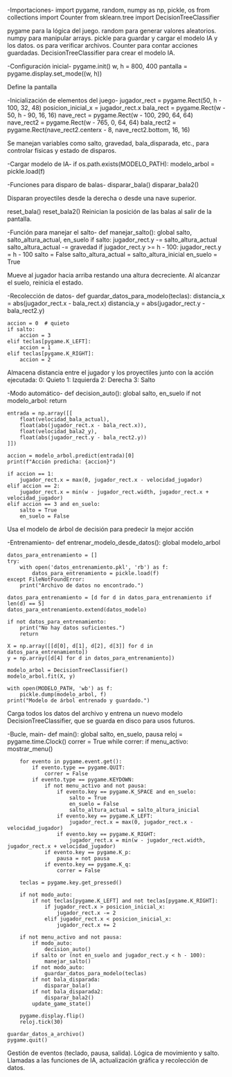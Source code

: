 -Importaciones-
import pygame, random, numpy as np, pickle, os
from collections import Counter
from sklearn.tree import DecisionTreeClassifier

pygame para la lógica del juego.
random para generar valores aleatorios.
numpy para manipular arrays.
pickle para guardar y cargar el modelo IA y los datos.
os para verificar archivos.
Counter para contar acciones guardadas.
DecisionTreeClassifier para crear el modelo IA.

-Configuración inicial-
pygame.init()
w, h = 800, 400
pantalla = pygame.display.set_mode((w, h))

Define la pantalla

-Inicialización de elementos del juego-
jugador_rect = pygame.Rect(50, h - 100, 32, 48)
posicion_inicial_x = jugador_rect.x
bala_rect = pygame.Rect(w - 50, h - 90, 16, 16)
nave_rect = pygame.Rect(w - 100, 290, 64, 64)
nave_rect2 = pygame.Rect(w - 765, 0, 64, 64)
bala_rect2 = pygame.Rect(nave_rect2.centerx - 8, nave_rect2.bottom, 16, 16)

Se manejan variables como salto, gravedad, bala_disparada, etc., para controlar físicas y estado de disparos.

-Cargar modelo de IA-
if os.path.exists(MODELO_PATH):
    modelo_arbol = pickle.load(f)

-Funciones para disparo de balas-
disparar_bala()
disparar_bala2() 

Disparan proyectiles desde la derecha o desde una nave superior.

reset_bala()
reset_bala2() 
Reinician la posición de las balas al salir de la pantalla.

-Función para manejar el salto-
def manejar_salto():
    global salto, salto_altura_actual, en_suelo
    if salto:
        jugador_rect.y -= salto_altura_actual
        salto_altura_actual -= gravedad
        if jugador_rect.y >= h - 100:
            jugador_rect.y = h - 100
            salto = False
            salto_altura_actual = salto_altura_inicial
            en_suelo = True

Mueve al jugador hacia arriba restando una altura decreciente. Al alcanzar el suelo, reinicia el estado.

-Recolección de datos-
def guardar_datos_para_modelo(teclas):
    distancia_x = abs(jugador_rect.x - bala_rect.x)
    distancia_y = abs(jugador_rect.y - bala_rect2.y)

    accion = 0  # quieto
    if salto:
        accion = 3
    elif teclas[pygame.K_LEFT]:
        accion = 1
    elif teclas[pygame.K_RIGHT]:
        accion = 2

Almacena distancia entre el jugador y los proyectiles junto con la acción ejecutada:
0: Quieto
1: Izquierda
2: Derecha
3: Salto

-Modo automático-
def decision_auto():
    global salto, en_suelo
    if not modelo_arbol:
        return

    entrada = np.array([[
        float(velocidad_bala_actual),
        float(abs(jugador_rect.x - bala_rect.x)),
        float(velocidad_bala2_y),
        float(abs(jugador_rect.y - bala_rect2.y))
    ]])

    accion = modelo_arbol.predict(entrada)[0]
    print(f"Acción predicha: {accion}")

    if accion == 1:
        jugador_rect.x = max(0, jugador_rect.x - velocidad_jugador)
    elif accion == 2:
        jugador_rect.x = min(w - jugador_rect.width, jugador_rect.x + velocidad_jugador)
    elif accion == 3 and en_suelo:
        salto = True
        en_suelo = False

Usa el modelo de árbol de decisión para predecir la mejor acción

-Entrenamiento-
def entrenar_modelo_desde_datos():
    global modelo_arbol

    datos_para_entrenamiento = []
    try:
        with open('datos_entrenamiento.pkl', 'rb') as f:
            datos_para_entrenamiento = pickle.load(f)
    except FileNotFoundError:
        print("Archivo de datos no encontrado.")

    datos_para_entrenamiento = [d for d in datos_para_entrenamiento if len(d) == 5]
    datos_para_entrenamiento.extend(datos_modelo)

    if not datos_para_entrenamiento:
        print("No hay datos suficientes.")
        return

    X = np.array([[d[0], d[1], d[2], d[3]] for d in datos_para_entrenamiento])
    y = np.array([d[4] for d in datos_para_entrenamiento])

    modelo_arbol = DecisionTreeClassifier()
    modelo_arbol.fit(X, y)

    with open(MODELO_PATH, 'wb') as f:
        pickle.dump(modelo_arbol, f)
    print("Modelo de árbol entrenado y guardado.")

Carga todos los datos del archivo y entrena un nuevo modelo DecisionTreeClassifier, que se guarda en disco para usos futuros.

-Bucle, main-
def main():
    global salto, en_suelo, pausa
    reloj = pygame.time.Clock()
    correr = True
    while correr:
        if menu_activo:
            mostrar_menu()

        for evento in pygame.event.get():
            if evento.type == pygame.QUIT:
                correr = False
            if evento.type == pygame.KEYDOWN:
                if not menu_activo and not pausa:
                    if evento.key == pygame.K_SPACE and en_suelo:
                        salto = True
                        en_suelo = False
                        salto_altura_actual = salto_altura_inicial
                    if evento.key == pygame.K_LEFT:
                        jugador_rect.x = max(0, jugador_rect.x - velocidad_jugador)
                    if evento.key == pygame.K_RIGHT:
                        jugador_rect.x = min(w - jugador_rect.width, jugador_rect.x + velocidad_jugador)
                if evento.key == pygame.K_p:
                    pausa = not pausa
                if evento.key == pygame.K_q:
                    correr = False

        teclas = pygame.key.get_pressed()

        if not modo_auto:
            if not teclas[pygame.K_LEFT] and not teclas[pygame.K_RIGHT]:
                if jugador_rect.x > posicion_inicial_x:
                    jugador_rect.x -= 2
                elif jugador_rect.x < posicion_inicial_x:
                    jugador_rect.x += 2

        if not menu_activo and not pausa:
            if modo_auto:
                decision_auto()
            if salto or (not en_suelo and jugador_rect.y < h - 100):
                manejar_salto()
            if not modo_auto:
                guardar_datos_para_modelo(teclas)
            if not bala_disparada:
                disparar_bala()
            if not bala_disparada2:
                disparar_bala2()
            update_game_state()

        pygame.display.flip()
        reloj.tick(30)

    guardar_datos_a_archivo()
    pygame.quit()

Gestión de eventos (teclado, pausa, salida).
Lógica de movimiento y salto.
Llamadas a las funciones de IA, actualización gráfica y recolección de datos.

